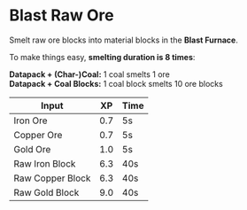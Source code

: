 # Blast Raw Ore

Smelt raw ore blocks into material blocks in the **Blast Furnace**.

To make things easy, **smelting duration is 8 times**:

**Datapack + (Char-)Coal:** 1 coal smelts 1 ore   
**Datapack + Coal Blocks:** 1 coal block smelts 10 ore blocks


| Input             | XP  | Time |
|-------------------|-----|------|
| Iron Ore          | 0.7 | 5s   |
| Copper Ore        | 0.7 | 5s   |
| Gold Ore          | 1.0 | 5s   |
| Raw Iron Block    | 6.3 | 40s  |
| Raw Copper Block  | 6.3 | 40s  |
| Raw Gold Block    | 9.0 | 40s  |


